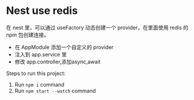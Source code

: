 # Nest use redis

在 nest 里，可以通过 useFactory 动态创建一个 provider，在里面使用 redis 的 npm 包创建连接。

+ 在 AppModule 添加一个自定义的 provider
+ 注入到 app.service 里
+ 修改 app.controller,添加async,await

Steps to run this project:

1. Run `npm i` command
2. Run `npm start --watch` command